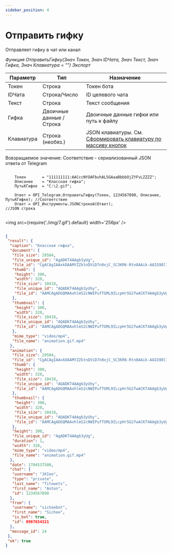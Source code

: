 ```yaml
---
sidebar_position: 4
---
```


# Отправить гифку
Отправляет гифку в чат или канал


*Функция ОтправитьГифку(Знач Токен, Знач IDЧата, Знач Текст, Знач Гифка, Знач Клавиатура = "") Экспорт*

  | Параметр | Тип | Назначение |
  |-|-|-|
  | Токен | Строка | Токен бота |
  | IDЧата | Строка/Число | ID целевого чата |
  | Текст | Строка | Текст сообщения |
  | Гифка | Двоичные данные / Строка | Двоичные данные гифки или путь к файлу |
  | Клавиатура | Строка (необяз.) | JSON клавиатуры. См. [Сформировать клавиатуру по массиву кнопок](./Sformirovat-klaviaturu-po-massivu-knopok) |
  
  Вовзращаемое значение: Соответствие - сериализованный JSON ответа от Telegram


```bsl title="Пример кода"
	
	Токен       = "111111111:AACccNYOAFbuhAL5GAaaBbbbOjZYFvLZZZZ";
	Описание    = "Классная гифка";
	ПутьКГифке  = "C:\2.gif";
	
	Ответ = OPI_Telegram.ОтправитьГифку(Токен, 1234567890, Описание, ПутьКГифке); //Соответствие
	Ответ = OPI_Инструменты.JSONСтрокой(Ответ);                                   //JSON строка                                            
	
```

<img src={require('./img/7.gif').default} width='256px' />

```json title="Результат"

{
 "result": {
  "caption": "Классная гифка",
  "document": {
   "file_size": 29504,
   "file_unique_id": "AgADKT4AAgb3yUg",
   "file_id": "CgACAgIAAxkDAAMYZZktnDViD7n0xjC_SC3KR6-Rtn8AAik-AAIG98lIGs3XybT9Oz00BA",
   "thumb": {
    "height": 300,
    "width": 320,
    "file_size": 10418,
    "file_unique_id": "AQADKT4AAgb3yUhy",
    "file_id": "AAMCAgADGQMAAxhlmS2cNWIPufTGML9ILcpHr5G2fwACKT4AAgb3yUgazdfJtP07PQEAB20AAzQE"
   },
   "thumbnail": {
    "height": 300,
    "width": 320,
    "file_size": 10418,
    "file_unique_id": "AQADKT4AAgb3yUhy",
    "file_id": "AAMCAgADGQMAAxhlmS2cNWIPufTGML9ILcpHr5G2fwACKT4AAgb3yUgazdfJtP07PQEAB20AAzQE"
   },
   "mime_type": "video/mp4",
   "file_name": "animation.gif.mp4"
  },
  "animation": {
   "file_size": 29504,
   "file_id": "CgACAgIAAxkDAAMYZZktnDViD7n0xjC_SC3KR6-Rtn8AAik-AAIG98lIGs3XybT9Oz00BA",
   "thumb": {
    "height": 300,
    "width": 320,
    "file_size": 10418,
    "file_unique_id": "AQADKT4AAgb3yUhy",
    "file_id": "AAMCAgADGQMAAxhlmS2cNWIPufTGML9ILcpHr5G2fwACKT4AAgb3yUgazdfJtP07PQEAB20AAzQE"
   },
   "thumbnail": {
    "height": 300,
    "width": 320,
    "file_size": 10418,
    "file_unique_id": "AQADKT4AAgb3yUhy",
    "file_id": "AAMCAgADGQMAAxhlmS2cNWIPufTGML9ILcpHr5G2fwACKT4AAgb3yUgazdfJtP07PQEAB20AAzQE"
   },
   "height": 300,
   "file_unique_id": "AgADKT4AAgb3yUg",
   "duration": 1,
   "width": 320,
   "mime_type": "video/mp4",
   "file_name": "animation.gif.mp4"
  },
  "date": 1704537500,
  "chat": {
   "username": "JKIee",
   "type": "private",
   "last_name": "Titowets",
   "first_name": "Anton",
   "id": 1234567890
  },
  "from": {
   "username": "sicheebot",
   "first_name": "Sichee",
   "is_bot": true,
   "id": 0987654321
  },
  "message_id": 24
 },
 "ok": true
}

```
